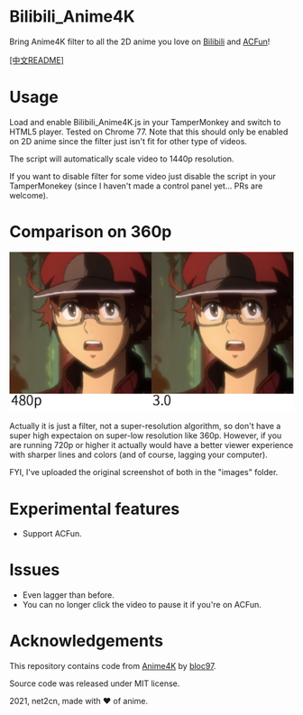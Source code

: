 # Bilibili_Anime4K
Bring Anime4K filter to all the 2D anime you love on [Bilibili](https://www.bilibili.com/) and [ACFun](https://www.acfun.cn/)!

[[中文README]](README_zh.md)

# Usage
Load and enable Bilibili_Anime4K.js in your TamperMonkey and switch to HTML5 player. Tested on Chrome 77. Note that this should only be enabled on 2D anime since the filter just isn't fit for other type of videos.

The script will automatically scale video to 1440p resolution.

If you want to disable filter for some video just disable the script in your TamperMonekey (since I haven't made a control panel yet... PRs are welcome).

# Comparison on 360p
![Comparison](images/Comparison.png?raw=true)

Actually it is just a filter, not a super-resolution algorithm, so don't have a super high expectaion on super-low resolution like 360p. However, if you are running 720p or higher it actually would have a better viewer experience with sharper lines and colors (and of course, lagging your computer).

FYI, I've uploaded the original screenshot of both in the "images" folder.

# Experimental features
- Support ACFun.

# Issues
- Even lagger than before.
- You can no longer click the video to pause it if you're on ACFun.

# Acknowledgements
This repository contains code from [Anime4K](https://github.com/bloc97/Anime4K) by [bloc97](https://github.com/bloc97).

Source code was released under MIT license.

2021, net2cn, made with ♥ of anime.